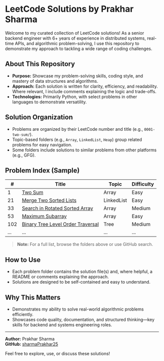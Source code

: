 # LeetCode Solutions by Prakhar Sharma

Welcome to my curated collection of LeetCode solutions! As a senior backend engineer with 6+ years of experience in distributed systems, real-time APIs, and algorithmic problem-solving, I use this repository to demonstrate my approach to tackling a wide range of coding challenges.

## About This Repository
- **Purpose:** Showcase my problem-solving skills, coding style, and mastery of data structures and algorithms.
- **Approach:** Each solution is written for clarity, efficiency, and readability. Where relevant, I include comments explaining the logic and trade-offs.
- **Technologies:** Primarily Python, with select problems in other languages to demonstrate versatility.

## Solution Organization
- Problems are organized by their LeetCode number and title (e.g., `0001-two-sum/`).
- Topic-based folders (e.g., `Array`, `LinkedList`, `Heap`) group related problems for easy navigation.
- Some folders include solutions to similar problems from other platforms (e.g., GFG).

## Problem Index (Sample)
| #   | Title                                      | Topic         | Difficulty |
|-----|--------------------------------------------|--------------|------------|
| 1   | [Two Sum](0001-two-sum/)                   | Array        | Easy       |
| 21  | [Merge Two Sorted Lists](0021-merge-two-sorted-lists/) | LinkedList | Easy       |
| 33  | [Search in Rotated Sorted Array](0033-search-in-rotated-sorted-array/) | Array | Medium |
| 53  | [Maximum Subarray](0053-maximum-subarray/) | Array        | Easy       |
| 102 | [Binary Tree Level Order Traversal](0102-binary-tree-level-order-traversal/) | Tree | Medium |
| ... | ...                                        | ...          | ...        |

> **Note:** For a full list, browse the folders above or use GitHub search.

## How to Use
- Each problem folder contains the solution file(s) and, where helpful, a README or comments explaining the approach.
- Solutions are designed to be self-contained and easy to understand.

## Why This Matters
- Demonstrates my ability to solve real-world algorithmic problems efficiently.
- Showcases code quality, documentation, and structured thinking—key skills for backend and systems engineering roles.

---

**Author:** Prakhar Sharma  
**GitHub:** [sharmaPrakhar25](https://github.com/sharmaPrakhar25)

Feel free to explore, use, or discuss these solutions!
